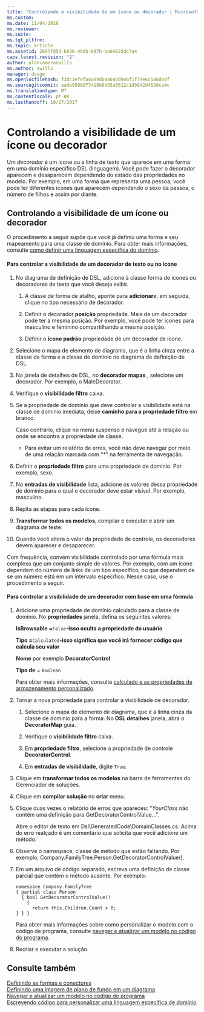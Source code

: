 ```yaml
---
title: "Controlando a visibilidade de um ícone ou decorador | Microsoft Docs"
ms.custom: 
ms.date: 11/04/2016
ms.reviewer: 
ms.suite: 
ms.tgt_pltfrm: 
ms.topic: article
ms.assetid: 2697fd5d-b936-4b6b-b87b-be64825dc7a4
caps.latest.revision: "2"
author: alancameronwills
ms.author: awills
manager: douge
ms.openlocfilehash: f3dc3efefa4a89d64a64bd946f1f79e6c5a6d4df
ms.sourcegitcommit: aadb9588877418b8b55a5612c1d3842d4520ca4c
ms.translationtype: MT
ms.contentlocale: pt-BR
ms.lasthandoff: 10/27/2017
---
```

# <a name="controlling-the-visibility-of-an-icon-or-decorator"></a>Controlando a visibilidade de um ícone ou decorador
Um *decorador* é um ícone ou a linha de texto que aparece em uma forma em uma domínio específico DSL (linguagem). Você pode fazer o decorador aparecem e desaparecem dependendo do estado das propriedades no modelo. Por exemplo, em uma forma que representa uma pessoa, você pode ter diferentes ícones que aparecem dependendo o sexo da pessoa, o número de filhos e assim por diante.  
  
## <a name="controlling-the-visibility-of-an-icon-or-decorator"></a>Controlando a visibilidade de um ícone ou decorador  
 O procedimento a seguir supõe que você já definiu uma forma e seu mapeamento para uma classe de domínio. Para obter mais informações, consulte [como definir uma linguagem específica do domínio](../modeling/how-to-define-a-domain-specific-language.md).  
  
#### <a name="to-control-the-visibility-of-an-icon-or-text-decorator"></a>Para controlar a visibilidade de um decorador de texto ou no ícone  
  
1.  No diagrama de definição de DSL, adicione à classe forma de ícones ou decoradores de texto que você deseja exibir.  
  
    1.  A classe de forma de atalho, aponte para **adicionar**e, em seguida, clique no tipo necessário de decorador.  
  
    2.  Definir o decorador **posição** propriedade. Mais de um decorador pode ter a mesma posição. Por exemplo, você pode ter ícones para masculino e feminino compartilhando a mesma posição.  
  
    3.  Definir o **ícone padrão** propriedade de um decorador de ícone.  
  
2.  Selecione o mapa de elemento de diagrama, que é a linha cinza entre a classe de forma e a classe de domínio no diagrama de definição de DSL.  
  
3.  Na janela de detalhes de DSL, no **decorador mapas** , selecione um decorador. Por exemplo, o MaleDecorator.  
  
4.  Verifique o **visibilidade filtro** caixa.  
  
5.  Se a propriedade de domínio que deve controlar a visibilidade está na classe de domínio imediata, deixe **caminho para a propriedade filtro** em branco.  
  
     Caso contrário, clique no menu suspenso e navegue até a relação ou onde se encontra a propriedade de classe.  
  
    -   Para evitar um relatório de erros, você não deve navegar por meio de uma relação marcada com "*" na ferramenta de navegação.  
  
6.  Definir o **propriedade filtro** para uma propriedade de domínio. Por exemplo, sexo.  
  
7.  No **entradas de visibilidade** lista, adicione os valores dessa propriedade de domínio para o qual o decorador deve estar visível. Por exemplo, masculino.  
  
8.  Repita as etapas para cada ícone.  
  
9. **Transformar todos os modelos**, compilar e executar e abrir um diagrama de teste.  
  
10. Quando você altera o valor da propriedade de controle, os decoradores devem aparecer e desaparecer.  
  
 Com frequência, convém visibilidade controlado por uma fórmula mais complexa que um conjunto simple de valores. Por exemplo, com um ícone dependem do número de links de um tipo específico, ou que dependem de se um número está em um intervalo específico. Nesse caso, use o procedimento a seguir.  
  
#### <a name="to-control-the-visibility-of-a-decorator-based-on-a-formula"></a>Para controlar a visibilidade de um decorador com base em uma fórmula  
  
1.  Adicione uma propriedade de domínio calculado para a classe de domínio. No **propriedades** janela, defina os seguintes valores:  
  
     **IsBrowsable =**`False`**-Isso oculta a propriedade do usuário**   
  
     **Tipo =**`Calculated`**-isso significa que você irá fornecer código que calcula seu valor**   
  
     **Nome** por exemplo **DecoratorControl**  
  
     **Tipo de** = `Boolean`  
  
     Para obter mais informações, consulte [calculado e as propriedades de armazenamento personalizado](../modeling/calculated-and-custom-storage-properties.md).  
  
2.  Tornar a nova propriedade para controlar a visibilidade de decorador.  
  
    1.  Selecione o mapa de elemento de diagrama, que é a linha cinza da classe de domínio para a forma. No **DSL detalhes** janela, abra o **DecoratorMap** guia.  
  
    2.  Verifique o **visibilidade filtro** caixa.  
  
    3.  Em **propriedade filtro**, selecione a propriedade de controle **DecoratorControl**.  
  
    4.  Em **entradas de visibilidade**, digite `True`.  
  
3.  Clique em **transformar todos os modelos** na barra de ferramentas do Gerenciador de soluções.  
  
4.  Clique em **compilar solução** no **criar** menu.  
  
5.  Clique duas vezes o relatório de erros que apareceu: "*YourClass* não contém uma definição para GetDecoratorControlValue...".  
  
     Abre o editor de texto em Dsl\GeneratedCode\DomainClasses.cs. Acima do erro realçado é um comentário que solicita que você adicione um método.  
  
6.  Observe o namespace, classe de método que estão faltando.  Por exemplo, Company.FamilyTree.Person.GetDecoratorControlValue().  
  
7.  Em um arquivo de código separado, escreva uma definição de classe parcial que contém o método ausente. Por exemplo:  
  
    ```  
    namespace Company.FamilyTree  
    { partial class Person  
      { bool GetDecoratorControlValue()  
        {  
          return this.Children.Count > 0;  
    } } }  
    ```  
  
     Para obter mais informações sobre como personalizar o modelo com o código de programa, consulte [navegar e atualizar um modelo no código do programa](../modeling/navigating-and-updating-a-model-in-program-code.md).  
  
8.  Recriar e executar a solução.  
  
## <a name="see-also"></a>Consulte também  
 [Definindo as formas e conectores](../modeling/defining-shapes-and-connectors.md)   
 [Definindo uma imagem de plano de fundo em um diagrama](../modeling/setting-a-background-image-on-a-diagram.md)   
 [Navegar e atualizar um modelo no código do programa](../modeling/navigating-and-updating-a-model-in-program-code.md)   
 [Escrevendo código para personalizar uma linguagem específica de domínio](../modeling/writing-code-to-customise-a-domain-specific-language.md)